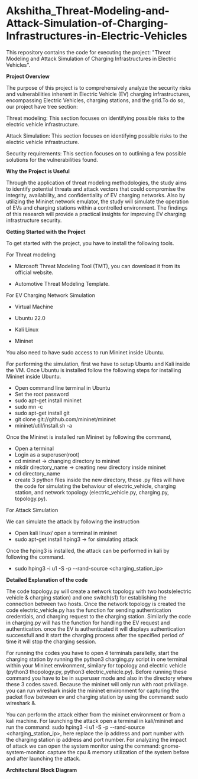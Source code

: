 # Akshitha_Threat-Modeling-and-Attack-Simulation-of-Charging-Infrastructures-in-Electric-Vehicles
This repository contains the code for executing the project: "Threat Modeling and Attack Simulation of Charging Infrastructures in Electric Vehicles".

**Project Overview**

The purpose of this project is to comprehensively analyze the security risks 
and vulnerabilities inherent in Electric Vehicle (EV) charging infrastructures, 
encompassing Electric Vehicles, charging stations, and the grid.To do so, our 
project have tree section:

Threat modeling: This section focuses on identifying possible 
risks to the electric vehicle infrastructure.

Attack Simulation: This section focuses on identifying possible 
risks to the electric vehicle infrastructure.

Security requirements: This section focuses on to outlining a 
few possible solutions for the vulnerabilities found.


**Why the Project is Useful**

 Through the application of threat modeling methodologies, the study aims to 
identify potential threats and attack vectors that could compromise the 
integrity, availability, and confidentiality of EV charging networks. Also by 
utilizing the Mininet network emulator, the study will simulate the operation 
of EVs and charging stations within a controlled environment. The findings 
of this research will provide a practical insights for improving EV charging 
infrastructure security.

**Getting Started with the Project**

To get started with the project, you have to install the following tools.

For Threat modeling
* Microsoft Threat Modeling Tool (TMT), you can download it 
from its official website.

* Automotive Threat Modeling Template.

For EV Charging Network Simulation

* Virtual Machine

* Ubuntu 22.0

* Kali Linux

* Mininet

You also need to have sudo access to run Mininet inside Ubuntu.

For performing the simulation, first we have to setup Ubuntu and Kali inside the 
VM. Once Ubuntu is installed follow the following steps for installing Mininet 
inside Ubuntu.

* Open command line terminal in Ubuntu
* Set the root password
* sudo apt-get install mininet
* sudo mn -c
* sudo apt-get install git
* git clone git://github.com/mininet/mininet
* mininet/util/install.sh -a

Once the Mininet is installed run Mininet by following the command, 

* Open a terminal
* Login as a superuser(root)
* cd mininet -> changing directory to mininet
* mkdir directory_name -> creating new directory inside mininet
* cd directory_name
* create 3 python files inside the new directory, these .py files will have the code for simulating the behaviour of electric_vehicle, charging station, and network topology (electric_vehicle.py, charging.py, topology.py).

For Attack Simulation

We can simulate the attack by following the instruction

* Open kali linux/ open a terminal in mininet
* sudo apt-get install hping3 -> for simulating attack

Once the hping3 is installed, the attack can be performed in kali by following the command.

* sudo hping3 -i u1 -S -p <port> --rand-source <charging_station_ip>

**Detailed Explanation of the code**

The code topology.py will create a network topology with two hosts(electric vehicle & charging station) and one switch(s1) for establishing the connection between two hosts. Once the network topology is created the code electric_vehicle.py has the function for sending authentication credentials, and charging request to the charging station. Similarly the code in charging.py will has the function for handling the EV request and authentication. once the EV is authenticated it will displays authentication successfull and it start the charging process after the specified period of time it will stop the charging session.

For running the codes you have to open 4 terminals parallelly, start the charging station by running the python3 charging.py script in one terminal within your Mininet environment, similary for topology and electric vehicle (python3 thopology.py, python3 electric_vehicle.py). Before running these command you have to be in superuser mode and also in the directory where these 3 codes saved. Because the mininet will only run with root privillage. you can run wireshark inside the mininet environment for capturing the packet flow between ev and charging station by using the command: sudo wireshark &.

You can perform the attack either from the mininet environment or from a kali machine. For launching the attack open a terminal in kali/mininet and run the command: sudo hping3 -i u1 -S -p <port> --rand-source <charging_station_ip>, here replace the ip address and port number with the charging station ip address and port number. For analyzing the impact of attack we can open the system monitor using the command: gnome-system-monitor. capture the cpu & memory utilization of the system before and after launching the attack. 

**Architectural Block Diagram**









